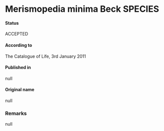 # Merismopedia minima Beck SPECIES

#### Status
ACCEPTED

#### According to
The Catalogue of Life, 3rd January 2011

#### Published in
null

#### Original name
null

### Remarks
null